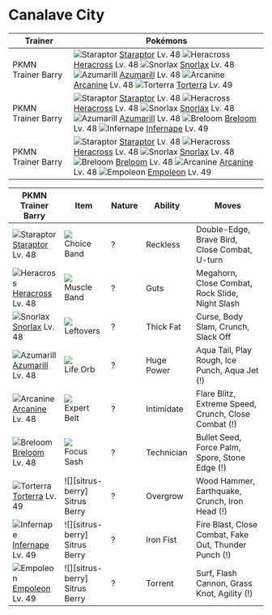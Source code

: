 # Canalave City

Trainer                    | Pokémons
---                        | ---
PKMN Trainer Barry         | ![][398]  [Staraptor] Lv. 48  ![][214]  [Heracross] Lv. 48  ![][143]  [Snorlax] Lv. 48 <br> ![][184]  [Azumarill] Lv. 48  ![][059]  [Arcanine] Lv. 48  ![][389]  [Torterra] Lv. 49
PKMN Trainer Barry         | ![][398]  [Staraptor] Lv. 48  ![][214]  [Heracross] Lv. 48  ![][143]  [Snorlax] Lv. 48 <br> ![][184]  [Azumarill] Lv. 48  ![][286]  [Breloom] Lv. 48  ![][392]  [Infernape] Lv. 49
PKMN Trainer Barry         | ![][398]  [Staraptor] Lv. 48  ![][214]  [Heracross] Lv. 48  ![][143]  [Snorlax] Lv. 48 <br> ![][286]  [Breloom] Lv. 48  ![][059]  [Arcanine] Lv. 48  ![][395]  [Empoleon] Lv. 49

PKMN Trainer Barry | Item         | Nature  | Ability       | Moves
---                | ---          | ---     | ---           | ---
![][398]<br> [Staraptor] Lv. 48       | ![][choice-band]<br> Choice Band        | ?        | Reckless            | Double-Edge, Brave Bird, Close Combat, U-turn
![][214]<br> [Heracross] Lv. 48       | ![][muscle-band]<br> Muscle Band        | ?        | Guts                | Megahorn, Close Combat, Rock Slide, Night Slash
![][143]<br> [Snorlax] Lv. 48         | ![][leftovers]<br> Leftovers            | ?        | Thick Fat           | Curse, Body Slam, Crunch, Slack Off
![][184]<br> [Azumarill] Lv. 48       | ![][life-orb]<br> Life Orb              | ?        | Huge Power          | Aqua Tail, Play Rough, Ice Punch, Aqua Jet          (!)
![][059]<br> [Arcanine] Lv. 48        | ![][expert-belt]<br> Expert Belt        | ?        | Intimidate          | Flare Blitz, Extreme Speed, Crunch, Close Combat    (!)
![][286]<br> [Breloom] Lv. 48         | ![][focus-sash]<br> Focus Sash          | ?        | Technician          | Bullet Seed, Force Palm, Spore, Stone Edge          (!)
![][389]<br> [Torterra] Lv. 49        | ![][sitrus-berry]<br> Sitrus Berry      | ?        | Overgrow            | Wood Hammer, Earthquake, Crunch, Iron Head          (!)
![][392]<br> [Infernape] Lv. 49       | ![][sitrus-berry]<br> Sitrus Berry      | ?        | Iron Fist           | Fire Blast, Close Combat, Fake Out, Thunder Punch   (!)
![][395]<br> [Empoleon] Lv. 49        | ![][sitrus-berry]<br> Sitrus Berry      | ?        | Torrent             | Surf, Flash Cannon, Grass Knot, Agility             (!)


[059]: https://raw.githubusercontent.com/PokeAPI/sprites/master/sprites/pokemon/59.png "Arcanine"
[143]: https://raw.githubusercontent.com/PokeAPI/sprites/master/sprites/pokemon/143.png "Snorlax"
[184]: https://raw.githubusercontent.com/PokeAPI/sprites/master/sprites/pokemon/184.png "Azumarill"
[214]: https://raw.githubusercontent.com/PokeAPI/sprites/master/sprites/pokemon/214.png "Heracross"
[286]: https://raw.githubusercontent.com/PokeAPI/sprites/master/sprites/pokemon/286.png "Breloom"
[389]: https://raw.githubusercontent.com/PokeAPI/sprites/master/sprites/pokemon/389.png "Torterra"
[392]: https://raw.githubusercontent.com/PokeAPI/sprites/master/sprites/pokemon/392.png "Infernape"
[395]: https://raw.githubusercontent.com/PokeAPI/sprites/master/sprites/pokemon/395.png "Empoleon"
[398]: https://raw.githubusercontent.com/PokeAPI/sprites/master/sprites/pokemon/398.png "Staraptor"
[Arcanine]: pokemon_changes/059/
[Snorlax]: pokemon_changes/143/
[Azumarill]: pokemon_changes/184/
[Heracross]: pokemon_changes/214/
[Breloom]: pokemon_changes/286/
[Torterra]: pokemon_changes/389/
[Infernape]: pokemon_changes/392/
[Empoleon]: pokemon_changes/395/
[Staraptor]: pokemon_changes/398/
[choice-band]: https://raw.githubusercontent.com/PokeAPI/sprites/master/sprites/items/choice-band.png
[expert-belt]: https://raw.githubusercontent.com/PokeAPI/sprites/master/sprites/items/expert-belt.png
[focus-sash]: https://raw.githubusercontent.com/PokeAPI/sprites/master/sprites/items/focus-sash.png
[leftovers]: https://raw.githubusercontent.com/PokeAPI/sprites/master/sprites/items/leftovers.png
[life-orb]: https://raw.githubusercontent.com/PokeAPI/sprites/master/sprites/items/life-orb.png
[muscle-band]: https://raw.githubusercontent.com/PokeAPI/sprites/master/sprites/items/muscle-band.png
